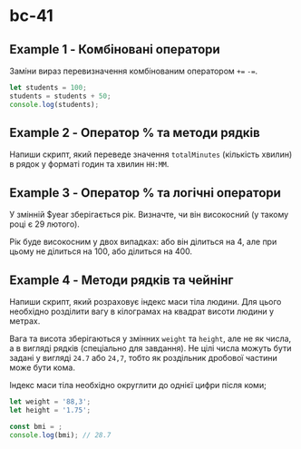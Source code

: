 # bc-41

## Example 1 - Комбіновані оператори

Заміни вираз перевизначення комбінованим оператором `+=` `-=`.

```js
let students = 100;
students = students + 50;
console.log(students);
```

## Example 2 - Оператор % та методи рядків

Напиши скрипт, який переведе значення `totalMinutes` (кількість хвилин) в рядок у форматі годин та хвилин `HH:MM`.

## Example 3 - Оператор % та логічні оператори

У змінній $year зберігається рік. Визначте, чи він високосний (у такому році є 29 лютого).

Рік буде високосним у двох випадках: або він ділиться на 4, але при цьому не ділиться на 100, або ділиться на 400.

## Example 4 - Методи рядків та чейнінг

Напиши скрипт, який розраховує індекс маси тіла людини. Для цього необхідно
розділити вагу в кілограмах на квадрат висоти людини у метрах.

Вага та висота зберігаються у змінних `weight` та `height`, але не як числа, а в
вигляді рядків (спеціально для завдання). Не цілі числа можуть бути задані у
вигляді `24.7` або `24,7`, тобто як роздільник дробової частини може бути кома.

Індекс маси тіла необхідно округлити до однієї цифри після коми;

```js
let weight = '88,3';
let height = '1.75';

const bmi = ;
console.log(bmi); // 28.7
```
